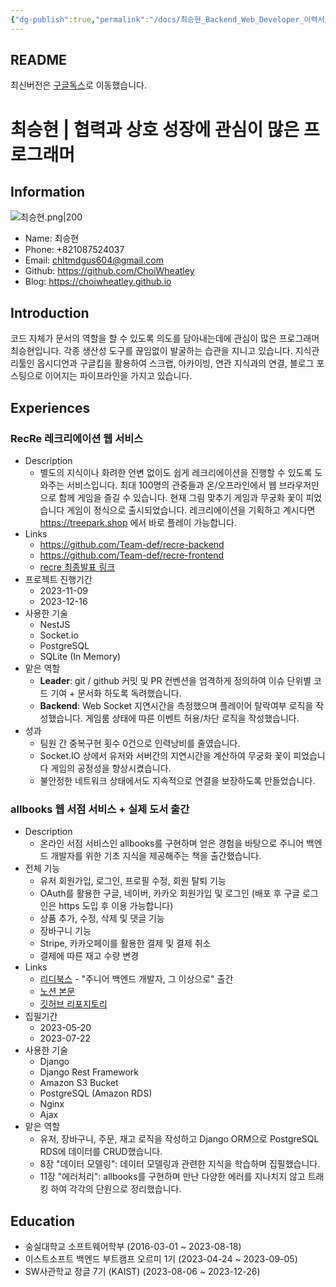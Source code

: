 ```yaml
---
{"dg-publish":true,"permalink":"/docs/최승현_Backend_Web_Developer_이력서/","title":"최승현_Backend_Web_Developer_이력서"}
---
```



## README

최신버전은 [구글독스](https://docs.google.com/document/d/1zLOzmalTjBZG1vsSd4GD0WMnJ0k1_j9sPd2ScDacvcw/edit?usp=sharing)로 이동했습니다.

# 최승현 | 협력과 상호 성장에 관심이 많은 프로그래머

## Information

![최승현.png|200](/img/user/docs/assets/%EC%B5%9C%EC%8A%B9%ED%98%84.png)

- Name: 최승현
- Phone: +821087524037
- Email: chltmdgus604@gmail.com
- Github: <https://github.com/ChoiWheatley>
- Blog: <https://choiwheatley.github.io>

## Introduction

코드 자체가 문서의 역할을 할 수 있도록 의도를 담아내는데에 관심이 많은 프로그래머 최승현입니다. 각종 생산성 도구를 끊임없이 발굴하는 습관을 지니고 있습니다. 지식관리툴인 옵시디언과 구글킵을 활용하여 스크랩, 아카이빙, 연관 지식과의 연결, 블로그 포스팅으로 이어지는 파이프라인을 가지고 있습니다.  

## Experiences

### RecRe 레크리에이션 웹 서비스

- Description
	- 별도의 지식이나 화려한 언변 없이도 쉽게 레크리에이션을 진행할 수 있도록 도와주는 서비스입니다. 최대 100명의 관중들과 온/오프라인에서 웹 브라우저만으로 함께 게임을 즐길 수 있습니다. 현재 그림 맞추기 게임과 무궁화 꽃이 피었습니다 게임이 정식으로 출시되었습니다. 레크리에이션을 기획하고 계시다면 <https://treepark.shop> 에서 바로 플레이 가능합니다.
- Links
	- <https://github.com/Team-def/recre-backend>
	- <https://github.com/Team-def/recre-frontend>
	- <a href="https://youtu.be/rO-1yWgtRfg?feature=shared">recre 최종발표 링크</a>
- 프로젝트 진행기간
	- 2023-11-09
	- 2023-12-16
- 사용한 기술 
	- NestJS
	- Socket.io
	- PostgreSQL
	- SQLite (In Memory)
- 맡은 역할
	- **Leader**: git / github 커밋 및 PR 컨벤션을 엄격하게 정의하여 이슈 단위별 코드 기여 + 문서화 하도록 독려했습니다.
	- **Backend**: Web Socket 지연시간을 측정했으며 플레이어 탈락여부 로직을 작성했습니다. 게임룸 상태에 따른 이벤트 허용/차단 로직을 작성했습니다.
- 성과
	- 팀원 간 중복구현 횟수 0건으로 인력낭비를 줄였습니다.
	- Socket.IO 상에서 유저와 서버간의 지연시간을 계산하여 무궁화 꽃이 피었습니다 게임의 공정성을 향상시켰습니다.
	- 불안정한 네트워크 상태에서도 지속적으로 연결을 보장하도록 만들었습니다. 
	

### allbooks 웹 서점 서비스 + 실제 도서 출간

- Description
	- 온라인 서점 서비스인 allbooks를 구현하며 얻은 경험을 바탕으로 주니어 백엔드 개발자를 위한 기초 지식을 제공해주는 책을 출간했습니다.
- 전체 기능
	- 유저 회원가입, 로그인, 프로필 수정, 회원 탈퇴 기능
	- OAuth를 활용한 구글, 네이버, 카카오 회원가입 및 로그인 (배포 후 구글 로그인은 https 도입 후 이용 가능합니다)
	- 상품 추가, 수정, 삭제 및 댓글 기능
	- 장바구니 기능
	- Stripe, 카카오페이를 활용한 결제 및 결제 취소
	- 결제에 따른 재고 수량 변경
- Links
	- [리디북스](https://ridibooks.com/books/2773000077) - "주니어 백엔드 개발자, 그 이상으로" 출간
	- [노션 본문](https://estsoft-junior-backend.notion.site/f898e86a1c274a83a36ff2655d1a71e0?pvs=4)
	- [깃허브 리포지토리](https://github.com/ESTsoft-Book-Project/bookstore)
- 집필기간
	- 2023-05-20
	- 2023-07-22
- 사용한 기술
	- Django
	- Django Rest Framework
	- Amazon S3 Bucket
	- PostgreSQL (Amazon RDS)
	- Nginx
	- Ajax
- 맡은 역할
	- 유저, 장바구니, 주문, 재고 로직을 작성하고 Django ORM으로 PostgreSQL RDS에 데이터를 CRUD했습니다.
	- 8장 "데이터 모델링": 데이터 모델링과 관련한 지식을 학습하며 집필했습니다.
	- 11장 "에러처리": allbooks를 구현하며 만난 다양한 에러를 지나치지 않고 트래킹 하여 각각의 단원으로 정리했습니다.

## Education

- 숭실대학교 소프트웨어학부 (2016-03-01 ~ 2023-08-18)
- 이스트소프트 백엔드 부트캠프 오르미 1기 (2023-04-24 ~ 2023-09-05)
- SW사관학교 정글 7기 (KAIST) (2023-08-06 ~ 2023-12-26)

